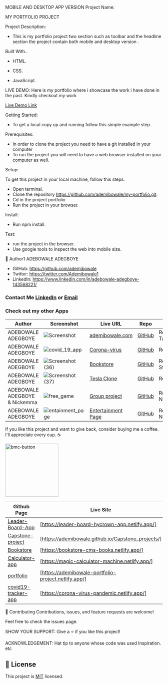MOBILE AND DESKTOP APP VERSION
Project Name:

MY PORTFOLIO PROJECT

Project Description:

- This is my portfolio project two section such as toolbar and the headline  section the project contain both mobile and desktop version .

Built With..

   - HTML. 
   - CSS.

   - JavaScript.

   LIVE DEMO:
   Here is my portfolio where i showcase the work i have done in the past. Kindly checkout my work 
   
   [Live Demo Link](https://ademibowale-portfolio-project.netlify.app/)

Getting Started:
   - To get a local copy up and running follow this simple example step.

Prerequisites:
- In order to clone the project you need to have a git installed     in your computer
- To run the project you will need to have a web browser installed on your computer as well.
 
Setup:

To get this project in your local machine, follow this steps.
   - Open terminal.
   - Clone the repository https://github.com/ademibowale/my-portfolio.git.
   - Cd in the project portfolio
   - Run the project in your browser.

Install:
   - Run npm install.

Test:
   - run the project in the browser.
   - Use google tools to inspect the web into mobile size.

👤 Author1
ADEBOWALE ADEGBOYE
   - GitHub: https://github.com/ademibowale
   - Twitter: https://twitter.com/Ademibowale1
   - LinkedIn: https://www.linkedin.com/in/adebowale-adegboye-143568221/
   
   ### Contact Me [LinkedIn](https://www.linkedin.com/in/tech-adebowale-adegboye/) or [Email](ademibowaleadegboye@gmail.com)
  ### Check out my other Apps
   
   <!-- === ⭐ PORTFOLIO LINE START ⭐ === -->

| Author                  | Screenshot                                                                                                                                                                | Live URL                                                                            | Repo                                                                     | Tech Stack                                                                                        |
| ----------------------- | ------------------------------------------------------------------------------------------------------------------------------------------------------------------------- | ----------------------------------------------------------------------------------- | ------------------------------------------------------------------------ | ------------------------------------------------------------------------------------------------- |
| ADEBOWALE ADEGBOYE            | ![Screenshot](https://user-images.githubusercontent.com/92458236/215344329-a70f50fb-563b-4615-a17e-3b9ca9361181.png)                                                   | [ademibowale.com](https://ademibowale-professional-portfolio.netlify.app/)                                              | [GitHub](https://github.com/ademibowale/Professional-Portfolio-Project)                                | React js, Tailwinds,JavaScript,                                                                             |
| ADEBOWALE ADEGBOYE           | ![covid_19_app](https://user-images.githubusercontent.com/92458236/215344980-ad25685d-b3dd-4ff4-b6fe-a4b52707c5ee.png)                                                   | [Corona-virus](https://corona-virus-pandemic.netlify.app/)                                            | [GitHub](https://github.com/ademibowale/Covid-19-tracker)                   | React, CSS,Redux                                               |
| ADEBOWALE ADEGBOYE         | ![Screenshot (36)](https://user-images.githubusercontent.com/92458236/215345621-43efe6c3-7171-4a71-b36b-0eda91c7e2bd.png)                                                 | [Bookstore](https://bookstore-cms-books.netlify.app/)                                    | [GitHub](https://github.com/ademibowale/CM_Bookstore)                                 | React, Gatsby, Styled-components                                                                  |
| ADEBOWALE ADEGBOYE           | ![Screenshot (37)](https://user-images.githubusercontent.com/92458236/215345703-f9b86199-98f5-4fd4-a350-1ed84dd605db.png)                                                   | [Tesla Clone](https://tesla-clone-ey2n-lczk9quc6-ademibowale.vercel.app/)                                       | [GitHub](https://github.com/ademibowale/Tesla-clone)               | React, Tailwindcss,                                      |
| ADEBOWALE ADEGBOYE & Nickemma            | ![free_game](https://user-images.githubusercontent.com/92458236/215346168-fa523c93-ac92-45a5-b0c2-f2631a122414.png)                                                   | [Group project](https://nickemma.github.io/capstone-project-kanban/)                                          | [GitHub](https://github.com/ademibowale/capstone-project-kanban)                 | React,, CSS, Netlify, NodeJS ,API          |
| ADEBOWALE ADEGBOYE            | ![entainment_page](https://user-images.githubusercontent.com/92458236/215346627-8c953149-df00-4671-9f30-f4b0aaa3b86c.png)                                                   | [Entertainment Page](https://ademibowale.github.io/Capstone_projects/)                                          | [GitHub](https://github.com/ademibowale/Capstone_projects)                 | React,, CSS, Netlify, NodeJS ,API          |


If you like this project and want to give back, consider buying me a coffee. I'll appreciate every cup. ☕

<a href="https://buymeacoffee.com/evavic44">
  <img width="170px" alt="bmc-button" src="https://user-images.githubusercontent.com/62628408/163418953-1d32bf9c-317b-44ca-b773-44e36140fc9d.png">
</a>



Github Page    | Live Site
-------------------   | ----------
 [Leader-Board-App]   | [https://leader-board-hycrown-app.netlify.app/]
 [Capstone-project]   | [https://ademibowale.github.io/Capstone_projects/]
 [Bookstore]          | [https://bookstore-cms-books.netlify.app/]
 [Calculator-app]     | [https://magic-calculator-machine.netlify.app/]
 [portfolio]          | [https://ademibowale-portfolio-project.netlify.app/]
 [covid19-tracker-app]| [https://corona-virus-pandemic.netlify.app/]
                      

[Bookstore]:https://github.com/ademibowale/CM_Bookstore.git
[bookstore.github.com]:https://bookstore.github.com

[portfolio]:https://github.com/ademibowale/my-portfolio
[portfolio.github.com]:https://portfolio.github.com

[covid19-tracker-app]:https://github.com/ademibowale/Covid-19-tracker.git
[covid19-track.github.com]:https://covid19.github.com

[Calculator-App]:https://github.com/ademibowale/calculator-machine-
[Calculator-App.github.com]:https://calculator.github.com/

[Leader-Board-App]:https://github.com/ademibowale/Leader-Board
[leaderboard.github]:https://leaderborad.github.com

[Capstone-project]:https://github.com/ademibowale/Capstone_projects.git
[capstone-project]:https://ademibowale.github.io/Capstone_projects/





🤝 Contributing
Contributions, issues, and feature requests are welcome!

Feel free to check the issues page.

SHOW YOUR SUPPORT:
Give a ⭐ if you like this project!

ACKNOWLEDGEMENT:
Hat tip to anyone whose code was used
Inspiration.
etc
## 📝 License

This project is [MIT](./MIT.md) licensed.





